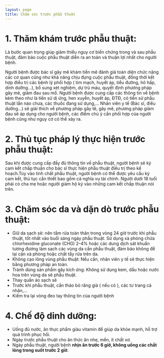 ```yaml
---
layout: page
title: Chăm sóc trước phẫu thuật
---
```


# 1. Thăm khám trước phẫu thuật: 
Là bước quan trọng giúp giảm thiểu nguy cơ biến chứng trong và sau phẫu thuật, đảm bảo cuộc phẫu thuật diễn ra an toàn và thuận lợi nhất cho người bệnh. 

Người bệnh được bác sĩ gây mê khám tiền mê đánh giá toàn diện chức năng các cơ quan cũng như khả năng chịu đựng cuộc phẫu thuật, đồng thời kết hợp điều trị các bệnh lý phối hợp ( tim mạch, huyết áp, tiểu đường, hô hấp, dinh dưỡng…),  bổ sung xét nghiệm, dự trù máu, quyết định phương pháp gây mê, giảm đau sau mổ. 
Người bệnh được cung cấp các thông tin về bệnh kèm theo như là tiền sử dị ứng, hen xuyễn, huyết áp, ĐTĐ, có tiền sử phẫu thuật lần nào chưa, các thuốc đang sử dụng,…
Nhân viên y tế (Bác sĩ, điều dưỡng...) sẽ giải thích về phương pháp gây tê, gây mê, phương pháp giảm đau sẽ áp dụng cho người bệnh, các điểm chú ý cần phối hợp của người bệnh cũng như nguy cơ có thể xảy ra.

# 2. Thủ tục pháp lý thực hiện trước phẫu thuật:
Sau khi được cung cấp đầy đủ thông tin về phẫu thuật, người bệnh sẽ ký cam kết chấp thuận cho bác sĩ thực hiện phẫu thuật điều trị theo kế hoạch.Tùy vào tính chất phẫu thuật, người bệnh có thể được yêu cầu ký cam kết, thủ tục cần thiết bao gồm cả nghĩa vụ tài chính. Người dưới 18 tuổi phải có cha mẹ hoặc người giám hộ ký vào những cam kết chấp thuận nói trên.

# 3. Chăm sóc da và dặn dò trước phẫu thuật:
- Giữ da sạch sẽ: nên tắm rửa toàn thân trong vòng 24 giờ trước khi phẫu thuật, tốt nhất vào buổi sáng ngày phẫu thuật. Sử dụng xà phòng chứa chlorhexidine gluconate (CHG) 2–4% hoặc các dung dịch sát khuẩn tương đương làm sạch các vùng da cần phẫu thuật, đảm bảo không để lại cặn xà phòng hoặc chất tẩy rửa trên da.
- Không cạo lông vùng phẫu thuật: Nếu cần, nhân viên y tế sẽ thực hiện bằng phương pháp an toàn.
- Tránh dùng sản phẩm gây kích ứng: Không sử dụng kem, dầu hoặc nước hoa trên vùng da sẽ phẫu thuật.
- Thay quần áo sạch sẽ
- Trước khi phẫu thuật, cần tháo bỏ răng giả ( nếu có ), các tư trang cá nhân,…
- Kiểm tra lại vòng đeo tay thông tin của người bệnh 

# 4. Chế độ dinh dưỡng: 
- Uống đủ nước, ăn thực phẩm giàu vitamin để giúp da khỏe mạnh, hỗ trợ quá trình phục hồi.
- Ngày trước phẫu thuật cho ăn thức ăn nhẹ, mền, ít chất xơ. 
- Ngày phẫu thuật, người bệnh **nhịn ăn trước 6 giờ, không uống các chất lỏng trong suốt trước 2 giờ**. 

